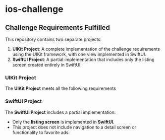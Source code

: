 # ios-challenge
 
## Challenge Requirements Fulfilled

This repository contains two separate projects:

1. **UIKit Project**: A complete implementation of the challenge requirements using the UIKit framework, with one view implemented in SwiftUI.
2. **SwiftUI Project**: A partial implementation that includes only the listing screen created entirely in SwiftUI.


### UIKit Project
The **UIKit Project** meets all the following requirements

### SwiftUI Project
The **SwiftUI Project** includes a partial implementation:
- Only the **listing screen** is implemented in **SwiftUI**.
- This project does not include navigation to a detail screen or functionality to favorite ads.
